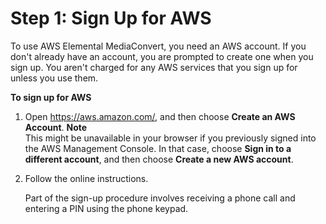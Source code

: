 # Step 1: Sign Up for AWS<a name="gs-1-sign-up"></a>

To use AWS Elemental MediaConvert, you need an AWS account\. If you don't already have an account, you are prompted to create one when you sign up\. You aren't charged for any AWS services that you sign up for unless you use them\.<a name="gs-1-sign-up-procedure"></a>

**To sign up for AWS**

1. Open [https://aws\.amazon\.com/](https://aws.amazon.com/), and then choose **Create an AWS Account**\.
**Note**  
This might be unavailable in your browser if you previously signed into the AWS Management Console\. In that case, choose **Sign in to a different account**, and then choose **Create a new AWS account**\.

1. Follow the online instructions\.

   Part of the sign\-up procedure involves receiving a phone call and entering a PIN using the phone keypad\.